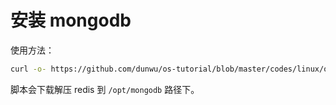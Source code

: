 # 安装 mongodb

使用方法：

```sh
curl -o- https://github.com/dunwu/os-tutorial/blob/master/codes/linux/ops/service/mongodb/install-mongodb.sh | bash
```

脚本会下载解压 redis 到 `/opt/mongodb` 路径下。
